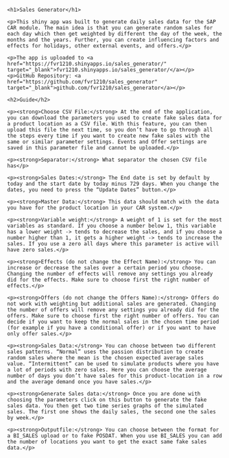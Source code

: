     <h1>Sales Generator</h1>

    <p>This shiny app was built to generate daily sales data for the SAP CAR module. The main idea is that you can generate random sales for each day which then get weighted by different the day of the week, the months and the years. Further, you can create influencing factors and effects for holidays, other external events, and offers.</p>

    <p>The app is uploaded to <a href="https://fvr1210.shinyapps.io/sales_generator/" target="_blank">fvr1210.shinyapps.io/sales_generator/</a></p>
    <p>GitHub Repository: <a href="https://github.com/fvr1210/sales_generator" target="_blank">github.com/fvr1210/sales_generator</a></p>

    <h2>Guide</h2>

    <p><strong>Choose CSV File:</strong> At the end of the application, you can download the parameters you used to create fake sales data for a product location as a CSV file. With this feature, you can then upload this file the next time, so you don’t have to go through all the steps every time if you want to create new fake sales with the same or similar parameter settings. Events and Offer settings are saved in this parameter file and cannot be uploaded.</p>

    <p><strong>Separator:</strong> What separator the chosen CSV file has</p>

    <p><strong>Sales Dates:</strong> The End date is set by default by today and the start date by today minus 729 days. When you change the dates, you need to press the “Update Dates” button.</p>

    <p><strong>Master Data:</strong> This data should match with the data you have for the product location in your CAR system.</p>

    <p><strong>Variable weight:</strong> A weight of 1 is set for the most variables as standard. If you choose a number below 1, this variable has a lower weight -> tends to decrease the sales, and if you choose a number higher than 1, it gets a higher weight -> tends to increase the sales. If you use a zero all days where this parameter is active will have zero sales.</p>

    <p><strong>Effects (do not change the Effect Name):</strong> You can increase or decrease the sales over a certain period you choose. Changing the number of effects will remove any settings you already did for the effects. Make sure to choose first the right number of effects.</p>

    <p><strong>Offers (do not change the Offers Name):</strong> Offers do not work with weighting but additional sales are generated. Changing the number of offers will remove any settings you already did for the offers. Make sure to choose first the right number of offers. You can decide if you want to keep the normal sales in the chosen time period (for example if you have a conditional offer) or if you want to have only offer sales.</p>

    <p><strong>Sales Data:</strong> You can choose between two different sales patterns. “Normal” uses the passion distribution to create random sales where the mean is the chosen expected average sales value. “Intermittent” can be used to simulate products where you have a lot of periods with zero sales. Here you can choose the average number of days you don’t have sales for this product-location in a row and the average demand once you have sales.</p>

    <p><strong>Generate Sales data:</strong> Once you are done with choosing the parameters click on this button to generate the fake sales data. You then get two time series graphs of the simulated sales. The first one shows the daily sales, the second one the sales by week.</p>

    <p><strong>Outputfile:</strong> You can choose between the format for a BI_SALES upload or to fake POSDAT. When you use BI_SALES you can add the number of locations you want to get the exact same fake sales data.</p>
